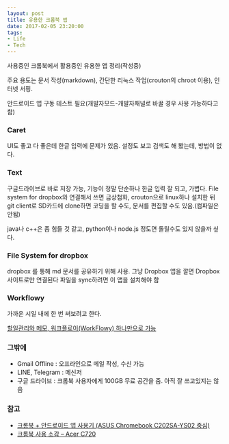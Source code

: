 ```yaml
---
layout: post
title: 유용한 크롬북 앱
date: 2017-02-05 23:20:00
tags:
- Life
- Tech
---
```


사용중인 크롬북에서 활용중인 유용한 앱 정리(작성중)

주요 용도는 문서 작성(markdown), 간단한 리눅스 작업(crouton의 chroot 이용), 인터넷 서핑.

안드로이드 앱 구동 테스트 필요(개발자모드-개발자채널로 바꿀 경우 사용 가능하다고 함)


### Caret

UI도 좋고 다 좋은데 한글 입력에 문제가 있음. 설정도 보고 검색도 해 봤는데, 방법이 없다.

### Text

구글드라이브로 바로 저장 가능, 기능이 정말 단순하나 한글 입력 잘 되고, 가볍다.
File system for dropbox와 연결해서 쓰면 금상첨화, crouton으로 linux하나 설치한 뒤 git client로 SD카드에 clone하면 코딩을 할 수도, 문서를 편집할 수도 있음.(컴파일은 안됨)

java나 c++은 좀 힘들 것 같고, python이나 node.js 정도면 돌릴수도 있지 않을까 싶다.

### File System for dropbox

dropbox 를 통해 md 문서를 공유하기 위해 사용. 그냥 Dropbox 앱을 깔면 Dropbox 사이트로만 연결된다 파일을 sync하려면 이 앱을 설치해야 함


### Workflowy

가까운 시일 내에 한 번 써보려고 한다.

[할일관리와 메모, 워크플로이(WorkFlowy) 하나만으로 가능](http://seoulrain.net/2017/01/26/workflowyreview/)

### 그밖에

- Gmail Offline : 오프라인으로 메일 작성, 수신 가능
- LINE, Telegram : 메신저
- 구글 드라이브 : 크롬북 사용자에게 100GB 무료 공간을 줌. 아직 잘 쓰고있지는 않음

### 참고

- [크롬북 + 안드로이드 앱 사용기 (ASUS Chromebook C202SA-YS02 중심)](http://seoulrain.net/2017/01/24/chromebookasusc202/)
- [크롬북 사용 소감 – Acer C720](http://seoulrain.net/2014/12/02/chrombookreview/)
